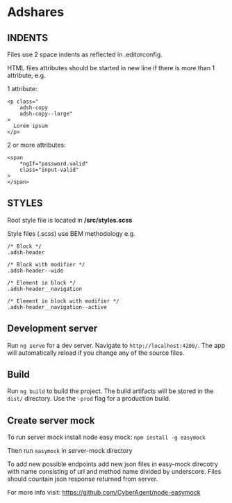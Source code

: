 # Adshares

## INDENTS

Files use 2 space indents as reflected in .editorconfig.

HTML files attributes should be started in new line if there is more than 1 attribute, e.g.

1 attribute:
```
<p class="
    adsh-copy
    adsh-copy--large"
>
  Lorem ipsum
</p>
```

2 or more attributes:
```
<span
    *ngIf="password.valid"
    class="input-valid"
>
</span>
```

## STYLES

Root style file is located in **/src/styles.scss**

Style files (.scss) use BEM methodology e.g.

```
/* Block */
.adsh-header

/* Block with modifier */
.adsh-header--wide

/* Element in block */
.adsh-header__navigation

/* Element in block with modifier */
.adsh-header__navigation--active

```


## Development server

Run `ng serve` for a dev server. Navigate to `http://localhost:4200/`. The app will automatically reload if you change any of the source files.

## Build

Run `ng build` to build the project. The build artifacts will be stored in the `dist/` directory. Use the `-prod` flag for a production build.


## Create server mock

To run server mock install node easy mock:
`npm install -g easymock`

Then run
`easymock` in server-mock directory

To add new possible endpoints add new json files in easy-mock direcotry with name consisting of url and method name divided by underscore. Files should countain json response returned from server.

For more info visit: https://github.com/CyberAgent/node-easymock
